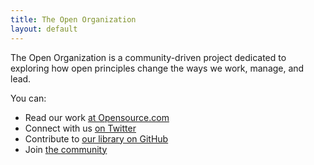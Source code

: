 ```yaml
---
title: The Open Organization
layout: default
---
```


The Open Organization is a community-driven project dedicated to exploring how open principles change the ways we work, manage, and lead.

You can:

- Read our work [at Opensource.com](https://opensource.com/open-organization)
- Connect with us [on Twitter](https://twitter.com/openorgproject)
- Contribute to [our library on GitHub](https://github.com/open-organization)
- Join [the community](https://github.com/open-organization/governance)
